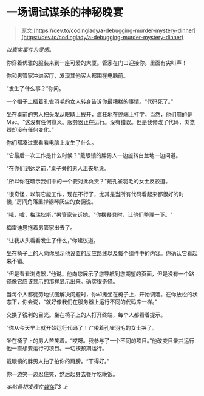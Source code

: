 # 一场调试谋杀的神秘晚宴

> 原文:[https://dev.to/codinglady/a-debugging-murder-mystery-dinner](https://dev.to/codinglady/a-debugging-murder-mystery-dinner)

*以真实事件为灵感。*

你穿着优雅的服装来到一座可爱的大厦。管家在门口迎接你。里面有尖叫声！

你和男管家冲进客厅，发现其他客人都围在电脑前。

“发生了什么事？”你问。

一个帽子上插着孔雀羽毛的女人转身告诉你最糟糕的事情。“代码死了。”

坐在桌前的男人把头发从眼睛上拨开，疯狂地在终端上打字。当然，他们用的是 Mac。“这没有任何意义。服务器正在运行。没有错误。但是我修改了代码，浏览器却没有任何变化。”

你们都凑过来看看电脑上发生了什么。

“它最后一次工作是什么时候？”戴眼镜的胖男人一边旋转白兰地一边问道。

“在你们到达之前，”桌子旁的男人沮丧地说。

"所以你在暗示我们中的一个要对此负责？"戴孔雀羽毛的女士反驳道。

“很奇怪，以前它能工作，现在不行了，尤其是当所有代码看起来都很好的时候，”房间角落里掸钢琴灰尘的女佣说。

“哦，嘘，梅瑞狄斯，”男管家告诉她。"你摆餐具时，让他们整理一下。"

梅雷迪思拖着男管家出去了。

“让我从头看看发生了什么，”你建议道。

坐在椅子上的人向你展示他设置的反应路线以及每个组件中的内容。你确认它看起来不错。

“但是看看浏览器，”他说。他向您展示了您导航到您期望的页面，但是没有一个路径像它应该显示的那样显示出来。确实很奇怪。

当每个人都徒劳地试图解决问题时，你却瘫坐在椅子上，开始调酒。在你放松的状态下，你会说，“就好像我们在服务器上运行不同的代码库一样。”

交换了锐利的目光。坐在椅子上的人打开终端，每个人都看着提示。

“你从今天早上就开始运行代码了！?"带着孔雀羽毛的女士哭了。

坐在椅子上的男人苦笑着。“哎呀。我参与了一个不同的项目。”他改变目录并运行他一直想要运行的项目。一切按预期运行。

戴眼镜的胖男人拍了拍你的肩膀。“干得好。”

你一边笑一边忍住笑，然后起身去餐厅吃晚饭。

*本帖最初发表在[媒体](https://hackernoon.com/a-debugging-murder-mystery-dinner-f9b2e0198782)T3 上*